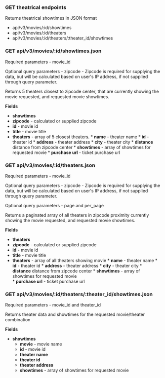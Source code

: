
### GET theatrical endpoints

Returns theatrical showtimes in JSON format

* api/v3/movies/:id/showtimes
* api/v3/movies/:id/theaters
* api/v3/movies/:id/theaters/:theater_id/showtimes

### GET api/v3/movies/:id/showtimes.json

Required parameters - movie_id

Optional query parameters - zipcode - Zipcode is required for supplying the data, but will be calculated based on user's IP address, if not supplied through query parameter.

Returns 5 theaters closest to zipcode center, that are currently showing the movie requested, and requested movie showtimes.

__Fields__

* __showtimes__
 * __zipcode__ - calculated or supplied zipcode
 * __id__ - movie id
 * __title__ - movie title
 * __theaters__ - array of 5 closest theaters.
  		* __name__ - theater name
  		* __id__ - theater id
  		* __address__ - theater address
  		* __city__ - theater city
  		* __distance__ distance from zipcode center
  		* __showtimes__ - array of showtimes for requested movie
  		* __purchase url__ - ticket purchase url    


### GET api/v3/movies/:id/theaters.json

Required parameters - movie_id

Optional query parameters - zipcode - Zipcode is required for supplying the data, but will be calculated based on user's IP address, if not supplied through query parameter.

Optional query parameters - page and per_page

Returns a paginated array of all theaters in zipcode proximity currently showing the movie requested, and requested movie showtimes.

__Fields__

* __theaters__ 
 * __zipcode__ - calculated or supplied zipcode
 * __id__ - movie id
 * __title__ - movie title
 * __theaters__ - array of all theaters showing movie
 		* __name__ - theater name
 		* __id__ - theater id
 		* __address__ - theater address
 		* __city__ - theater city
 		* __distance__ distance from zipcode center
 		* __showtimes__ - array of showtimes for requested movie  
  		* __purchase url__ - ticket purchase url    


### GET api/v3/movies/:id/theaters/:theater_id/showtimes.json

Required parameters - movie_id and theater_id

Returns theater data and showtimes for the requested movie/theater combination

__Fields__

* __showtimes__
	* __movie__ - movie name
	* __id__ - movie id
	* __theater name__ 
	* __theater id__
	* __theater address__
	* __showtimes__ - array of showtimes for requested movie
